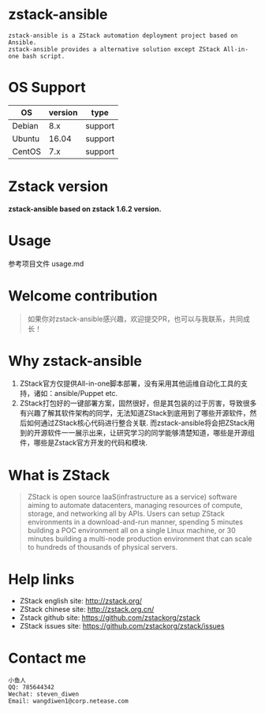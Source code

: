 # zstack-ansible
```
zstack-ansible is a ZStack automation deployment project based on Ansible.
zstack-ansible provides a alternative solution except ZStack All-in-one bash script.
```

# OS Support

|OS| version|type|
| --- |---| --- |
| Debian | 8.x | support |
| Ubuntu | 16.04    | support |
| CentOS | 7.x  | support |

# Zstack version
#### zstack-ansible based on zstack 1.6.2 version.

# Usage
参考项目文件 usage.md

# Welcome contribution
> 如果你对zstack-ansible感兴趣，欢迎提交PR，也可以与我联系，共同成长！

# Why zstack-ansible

1. ZStack官方仅提供All-in-one脚本部署，没有采用其他运维自动化工具的支持，诸如：ansible/Puppet etc.
2. ZStack打包好的一键部署方案，固然很好，但是其包装的过于厉害，导致很多有兴趣了解其软件架构的同学，无法知道ZStack到底用到了哪些开源软件，然后如何通过ZStack核心代码进行整合关联. 而zstack-ansible将会把ZStack用到的开源软件一一展示出来，让研究学习的同学能够清楚知道，哪些是开源组件，哪些是Zstack官方开发的代码和模块.


# What is ZStack
> ZStack is open source IaaS(infrastructure as a service) software aiming to automate datacenters, managing resources of compute, storage, and networking all by APIs. Users can setup ZStack environments in a download-and-run manner, spending 5 minutes building a POC environment all on a single Linux machine, or 30 minutes building a multi-node production environment that can scale to hundreds of thousands of physical servers.

# Help links
- ZStack english site: http://zstack.org/
- ZStack chinese site: http://zstack.org.cn/
- Zstack github  site: https://github.com/zstackorg/zstack
- ZStack issues  site: https://github.com/zstackorg/zstack/issues


# Contact me
```
小鱼人
QQ: 785644342
Wechat: steven_diwen
Email: wangdiwen1@corp.netease.com
```
